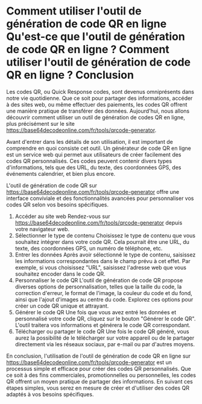 Comment utiliser l'outil de génération de code QR en ligne Qu'est-ce que l'outil de génération de code QR en ligne ? Comment utiliser l'outil de génération de code QR en ligne ? Conclusion
============================================================================================================================================================================================

Les codes QR, ou Quick Response codes, sont devenus omniprésents dans notre vie quotidienne. Que ce soit pour partager des informations, accéder à des sites web, ou même effectuer des paiements, les codes QR offrent une manière pratique de transférer des données. Aujourd'hui, nous allons découvrir comment utiliser un outil de génération de codes QR en ligne, plus précisément sur le site <https://base64decodeonline.com/fr/tools/qrcode-generator>.

Avant d'entrer dans les détails de son utilisation, il est important de comprendre en quoi consiste cet outil. Un générateur de code QR en ligne est un service web qui permet aux utilisateurs de créer facilement des codes QR personnalisés. Ces codes peuvent contenir divers types d'informations, tels que des URL, du texte, des coordonnées GPS, des événements calendrier, et bien plus encore.

L'outil de génération de code QR sur <https://base64decodeonline.com/fr/tools/qrcode-generator> offre une interface conviviale et des fonctionnalités avancées pour personnaliser vos codes QR selon vos besoins spécifiques.

1. Accéder au site web Rendez-vous sur <https://base64decodeonline.com/fr/tools/qrcode-generator> depuis votre navigateur web.
2. Sélectionner le type de contenu Choisissez le type de contenu que vous souhaitez intégrer dans votre code QR. Cela pourrait être une URL, du texte, des coordonnées GPS, un numéro de téléphone, etc.
3. Entrer les données Après avoir sélectionné le type de contenu, saisissez les informations correspondantes dans le champ prévu à cet effet. Par exemple, si vous choisissez "URL", saisissez l'adresse web que vous souhaitez encoder dans le code QR.
4. Personnaliser le code QR L'outil de génération de code QR propose diverses options de personnalisation, telles que la taille du code, la correction d'erreur, le format de l'image, la couleur du code et du fond, ainsi que l'ajout d'images au centre du code. Explorez ces options pour créer un code QR unique et attrayant.
5. Générer le code QR Une fois que vous avez entré les données et personnalisé votre code QR, cliquez sur le bouton "Générer le code QR". L'outil traitera vos informations et générera le code QR correspondant.
6. Télécharger ou partager le code QR Une fois le code QR généré, vous aurez la possibilité de le télécharger sur votre appareil ou de le partager directement via les réseaux sociaux, par e-mail ou par d'autres moyens.

En conclusion, l'utilisation de l'outil de génération de code QR en ligne sur <https://base64decodeonline.com/fr/tools/qrcode-generator> est un processus simple et efficace pour créer des codes QR personnalisés. Que ce soit à des fins commerciales, promotionnelles ou personnelles, les codes QR offrent un moyen pratique de partager des informations. En suivant ces étapes simples, vous serez en mesure de créer et d'utiliser des codes QR adaptés à vos besoins spécifiques.
